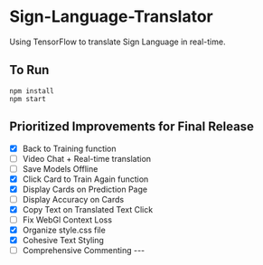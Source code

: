 # Sign-Language-Translator
Using TensorFlow to translate Sign Language in real-time.

## To Run
```
npm install
npm start
```

## Prioritized Improvements for Final Release
- [x] Back to Training function
- [ ] Video Chat + Real-time translation
- [ ] Save Models Offline
- [x] Click Card to Train Again function
- [x] Display Cards on Prediction Page
- [ ] Display Accuracy on Cards
- [x] Copy Text on Translated Text Click
- [ ] Fix WebGl Context Loss
- [x] Organize style.css file
- [x] Cohesive Text Styling
- [ ] Comprehensive Commenting ---